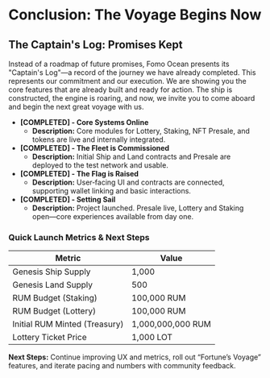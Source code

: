 # Conclusion: The Voyage Begins Now

## The Captain's Log: Promises Kept

Instead of a roadmap of future promises, Fomo Ocean presents its "Captain's Log"—a record of the journey we have already completed. This represents our commitment and our execution. We are showing you the core features that are already built and ready for action. The ship is constructed, the engine is roaring, and now, we invite you to come aboard and begin the next great voyage with us.

* **\[COMPLETED] - Core Systems Online**
  * **Description:** Core modules for Lottery, Staking, NFT Presale, and tokens are live and internally integrated.
* **\[COMPLETED] - The Fleet is Commissioned**
  * **Description:** Initial Ship and Land contracts and Presale are deployed to the test network and usable.
* **\[COMPLETED] - The Flag is Raised**
  * **Description:** User‑facing UI and contracts are connected, supporting wallet linking and basic interactions.
* **\[COMPLETED] - Setting Sail**
  * **Description:** Project launched. Presale live, Lottery and Staking open—core experiences available from day one.

### Quick Launch Metrics & Next Steps

| Metric                        | Value             |
| ----------------------------- | ----------------- |
| Genesis Ship Supply           | 1,000             |
| Genesis Land Supply           | 500               |
| RUM Budget (Staking)          | 100,000 RUM       |
| RUM Budget (Lottery)          | 100,000 RUM       |
| Initial RUM Minted (Treasury) | 1,000,000,000 RUM |
| Lottery Ticket Price          | 1,000 LOT         |

**Next Steps:** Continue improving UX and metrics, roll out “Fortune’s Voyage” features, and iterate pacing and numbers with community feedback.
